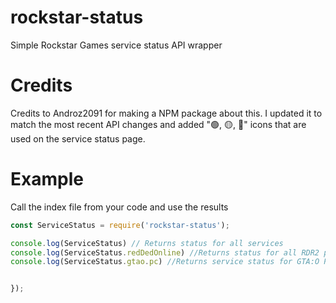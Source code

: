 # rockstar-status
 Simple Rockstar Games service status API wrapper

# Credits

Credits to Androz2091 for making a NPM package about this. I updated it to match the most recent API changes and added "🟢, 🟡, 🔴" icons that are used on the service status page.

# Example

Call the index file from your code and use the results
```js
const ServiceStatus = require('rockstar-status');

console.log(ServiceStatus) // Returns status for all services
console.log(ServiceStatus.redDedOnline) //Returns status for all RDR2 platforms
console.log(ServiceStatus.gtao.pc) //Returns service status for GTA:O PC platform


});
